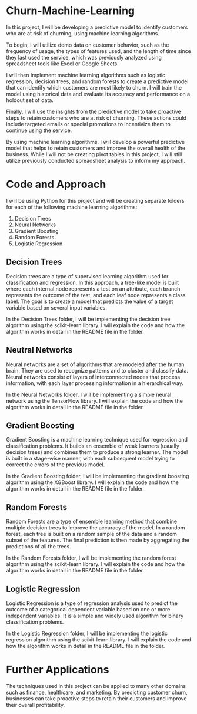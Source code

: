 # Churn-Machine-Learning

In this project, I will be developing a predictive model to identify customers who are at risk of churning, using machine learning algorithms.

To begin, I will utilize demo data on customer behavior, such as the frequency of usage, the types of features used, and the length of time since they last used the service, which was previously analyzed using spreadsheet tools like Excel or Google Sheets.

I will then implement machine learning algorithms such as logistic regression, decision trees, and random forests to create a predictive model that can identify which customers are most likely to churn. I will train the model using historical data and evaluate its accuracy and performance on a holdout set of data.

Finally, I will use the insights from the predictive model to take proactive steps to retain customers who are at risk of churning. These actions could include targeted emails or special promotions to incentivize them to continue using the service.

By using machine learning algorithms, I will develop a powerful predictive model that helps to retain customers and improve the overall health of the business. While I will not be creating pivot tables in this project, I will still utilize previously conducted spreadsheet analysis to inform my approach.


# Code and Approach
I will be using Python for this project and will be creating separate folders for each of the following machine learning algorithms:

1. Decision Trees
2. Neural Networks
3. Gradient Boosting
4. Random Forests
5. Logistic Regression

## Decision Trees
Decision trees are a type of supervised learning algorithm used for classification and regression. In this approach, a tree-like model is built where each internal node represents a test on an attribute, each branch represents the outcome of the test, and each leaf node represents a class label. The goal is to create a model that predicts the value of a target variable based on several input variables.

In the Decision Trees folder, I will be implementing the decision tree algorithm using the scikit-learn library. I will explain the code and how the algorithm works in detail in the README file in the folder.

## Neutral Networks
Neural networks are a set of algorithms that are modeled after the human brain. They are used to recognize patterns and to cluster and classify data. Neural networks consist of layers of interconnected nodes that process information, with each layer processing information in a hierarchical way.

In the Neural Networks folder, I will be implementing a simple neural network using the TensorFlow library. I will explain the code and how the algorithm works in detail in the README file in the folder.

## Gradient Boosting
Gradient Boosting is a machine learning technique used for regression and classification problems. It builds an ensemble of weak learners (usually decision trees) and combines them to produce a strong learner. The model is built in a stage-wise manner, with each subsequent model trying to correct the errors of the previous model.

In the Gradient Boosting folder, I will be implementing the gradient boosting algorithm using the XGBoost library. I will explain the code and how the algorithm works in detail in the README file in the folder.

## Random Forests
Random Forests are a type of ensemble learning method that combine multiple decision trees to improve the accuracy of the model. In a random forest, each tree is built on a random sample of the data and a random subset of the features. The final prediction is then made by aggregating the predictions of all the trees.

In the Random Forests folder, I will be implementing the random forest algorithm using the scikit-learn library. I will explain the code and how the algorithm works in detail in the README file in the folder.

## Logistic Regression
Logistic Regression is a type of regression analysis used to predict the outcome of a categorical dependent variable based on one or more independent variables. It is a simple and widely used algorithm for binary classification problems.

In the Logistic Regression folder, I will be implementing the logistic regression algorithm using the scikit-learn library. I will explain the code and how the algorithm works in detail in the README file in the folder.

# Further Applications
The techniques used in this project can be applied to many other domains such as finance, healthcare, and marketing. By predicting customer churn, businesses can take proactive steps to retain their customers and improve their overall profitability.
